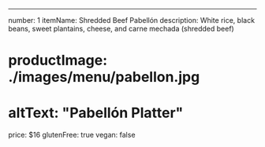 ---
number: 1
itemName: Shredded Beef Pabellón
description: White rice, black beans, sweet plantains, cheese, and carne mechada (shredded beef)
# productImage: ./images/menu/pabellon.jpg
# altText: "Pabellón Platter"
price: $16
glutenFree: true
vegan: false